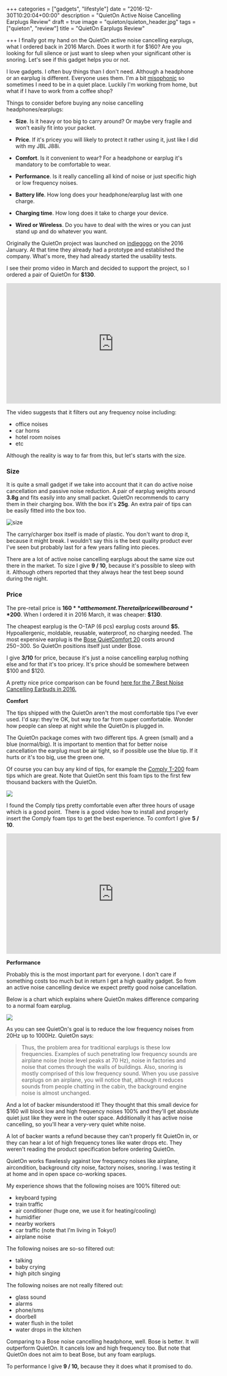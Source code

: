 +++
categories = ["gadgets", "lifestyle"]
date = "2016-12-30T10:20:04+00:00"
description = "QuietOn Active Noise Cancelling Earplugs Review"
draft = true
image = "quieton/quieton_header.jpg"
tags = ["quieton", "review"]
title = "QuietOn Earplugs Review"

+++
I finally got my hand on the QuietOn active noise cancelling earplugs, what I ordered back in 2016 March. Does it worth it for $160? Are you looking for full silence or just want to sleep when your significant other is snoring. Let's see if this gadget helps you or not.

I love gadgets. I often buy things than I don't need. Although a headphone or an earplug is different. Everyone uses them. I'm a bit [misophonic](https://en.wikipedia.org/wiki/Misophonia) so sometimes I need to be in a quiet place. Luckily I'm working from home, but what if I have to work from a coffee shop?

Things to consider before buying any noise cancelling headphones/earplugs:

*   **Size**. Is it heavy or too big to carry around? Or maybe very fragile and won't easily fit into your packet.

*   **Price**. If it's pricey you will likely to protect it rather using it, just like I did with my JBL J88i.

*   **Comfort**. Is it convenient to wear? For a headphone or earplug it's mandatory to be comfortable to wear.

*   **Performance**. Is it really cancelling all kind of noise or just specific high or low frequency noises.

*   **Battery life**. How long does your headphone/earplug last with one charge.

*   **Charging time**. How long does it take to charge your device.

*   **Wired or Wireless**. Do you have to deal with the wires or you can just stand up and do whatever you want.

Originally the QuietOn project was launched on [indiegogo](https://www.indiegogo.com/projects/quieton-active-noise-cancelling-earplugs-sleep) on the 2016 January. At that time they already had a prototype and established the company. What's more, they had already started the usability tests.

I see their promo video in March and decided to support the project, so I ordered a pair of QuietOn for **$130**.

<iframe width="560" height="315" src="https://www.youtube.com/embed/eTlUDa0d8qI" frameborder="0" allowfullscreen=""></iframe>

The video suggests that it filters out any frequency noise including:

*   office noises
*   car horns
*   hotel room noises
*   etc

Although the reality is way to far from this, but let's starts with the size.

### Size

It is quite a small gadget if we take into account that it can do active noise cancellation and passive noise reduction. A pair of earplug weights around **3.8g** and fits easily into any small packet. QuietOn recommends to carry them in their charging box. With the box it's **25g**. An extra pair of tips can be easily fitted into the box too.

![size](/images/quieton/quieton-size.jpg)

The carry/charger box itself is made of plastic. You don't want to drop it, because it might break. I wouldn't say this is the best quality product ever I've seen but probably last for a few years falling into pieces.

There are a lot of active noise cancelling earplugs about the same size out there in the market. To size I give **9 / 10**, because it's possible to sleep with it. Although others reported that they always hear the test beep sound during the night.

### Price

The pre-retail price is **$160** at the moment. The retail price will be around **$200**. When I ordered it in 2016 March, it was cheaper: **$130**.

The cheapest earplug is the O-TAP (6 pcs) earplug costs around **$5.** Hypoallergenic, moldable, reusable, waterproof, no charging needed. The most expensive earplug is the [Bose QuietComfort 20](https://www.bose.com/en_us/products/headphones/earphones/quietcomfort-20i-acoustic-noise-cancelling-headphones.html) costs around $250-$300\. So QuietOn positions itself just under Bose.

I give **3/10** for price, because it's just a noise cancelling earplug nothing else and for that it's too pricey. It's price should be somewhere between $100 and $120.

A pretty nice price comparison can be found [here for the 7 Best Noise Cancelling Earbuds in 2016.](http://headphonesaddict.com/best-noise-cancelling-earbuds/)

**Comfort**

The tips shipped with the QuietOn aren't the most comfortable tips I've ever used. I'd say: they're OK, but way too far from super comfortable. Wonder how people can sleep at night while the QuietOn is plugged in.

The QuietOn package comes with two different tips. A green (small) and a blue (normal/big). It is important to mention that for better noise cancellation the earplug must be air tight, so if possible use the blue tip. If it hurts or it's too big, use the green one.

Of course you can buy any kind of tips, for example the [Comply T-200](http://www.complyfoam.com/products/t-200/) foam tips which are great. Note that QuietOn sent this foam tips to the first few thousand backers with the QuietOn.

![](/uploads/2017/02/08/tips-1.jpg)

I found the Comply tips pretty comfortable even after three hours of usage which is a good point.  There is a good video how to install and properly insert the Comply foam tips to get the best experience. <span style="letter-spacing: 0.01em;">To comfort I give **5 / 10**.</span>

<iframe width="560" height="315" src="https://www.youtube.com/embed/4qwXnI5Qau0" frameborder="0" allowfullscreen=""></iframe>

**Performance**  

Probably this is the most important part for everyone. I don't care if something costs too much but in return I get a high quality gadget. So from an active noise cancelling device we expect pretty good noise cancellation.

Below is a chart which explains where QuietOn makes difference comparing to a normal foam earplug.

![](/uploads/2017/02/08/makes-difference-1.jpg)

As you can see QuietOn's goal is to reduce the low frequency noises from 20Hz up to 1000Hz. QuietOn says:

> Thus, the problem area for traditional earplugs is these low frequencies. Examples of such penetrating low frequency sounds are airplane noise (noise level peaks at 70 Hz), noise in factories and noise that comes through the walls of buildings. Also, snoring is mostly comprised of this low frequency sound. When you use passive earplugs on an airplane, you will notice that, although it reduces sounds from people chatting in the cabin, the background engine noise is almost unchanged.

And a lot of backer misunderstood it! They thought that this small device for $160 will block low and high frequency noises 100% and they'll get absolute quiet just like they were in the outer space. Additionally it has active noise cancelling, so you'll hear a very-very quiet white noise.

A lot of backer wants a refund because they can't properly fit QuietOn in, or they can hear a lot of high frequency tones like water drops etc. They weren't reading the product specification before ordering QuietOn.

QuietOn works flawlessly against low frequency noises like airplane, aircondition, background city noise, factory noises, snoring. I was testing it at home and in open space co-working spaces.

My experience shows that the following noises are 100% filtered out:

*   keyboard typing
*   train traffic
*   air conditioner (huge one, we use it for heating/cooling)
*   humidifier
*   nearby workers
*   car traffic (note that I'm living in Tokyo!)
*   airplane noise

The following noises are so-so filtered out:

*   talking
*   baby crying
*   high pitch singing

The following noises are not really filtered out:

*   glass sound
*   alarms
*   phone/sms
*   doorbell
*   water flush in the toilet
*   water drops in the kitchen

Comparing to a Bose noise cancelling headphone, well. Bose is better. It will outperform QuietOn. It cancels low and high frequency too. But note that QuietOn does not aim to beat Bose, but any foam earplugs.

To performance I give **9 / 10,** because they it does what it promised to do.